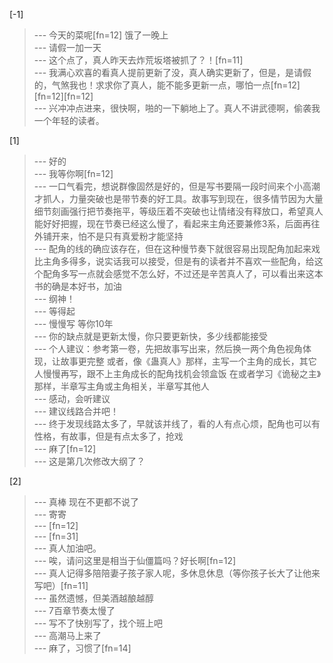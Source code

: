 
[-1] 
>--- 今天的菜呢[fn=12]  饿了一晚上<br>
>--- 请假一加一天<br>
>--- 这个点了，真人昨天去炸荒坂塔被抓了？！[fn=11]<br>
>--- 我满心欢喜的看真人提前更新了没，真人确实更新了，但是，是请假的，气煞我也！求求你了真人，能不能多更新一点，哪怕一点[fn=12][fn=12][fn=12]<br>
>--- 兴冲冲点进来，很快啊，啪的一下躺地上了。真人不讲武德啊，偷袭我一个年轻的读者。<br>

[1] 
>--- 好的<br>
>--- 我等你啊[fn=12]<br>
>--- 一口气看完，想说群像固然是好的，但是写书要隔一段时间来个小高潮才抓人，力量突破也是带节奏的好工具。故事写到现在，很多情节因为大量细节刻画强行把节奏拖平，等级压着不突破也让情绪没有释放口，希望真人能好好把握，现在节奏已经这么慢了，看起来主角还要兼修3系，后面再往外铺开来，怕不是只有真爱粉才能坚持<br>
>--- 配角的线的确应该存在，但在这种慢节奏下就很容易出现配角加起来戏比主角多得多，说实话我可以接受，但是有的读者并不喜欢一些配角，给这个配角多写一点就会感觉不怎么好，不过还是辛苦真人了，可以看出来这本书的确是本好书，加油<br>
>--- 纲神！<br>
>--- 等得起<br>
>--- 慢慢写 等你10年<br>
>--- 你的缺点就是更新太慢，你只要更新快，多少线都能接受<br>
>--- 个人建议：参考第一卷，先把故事写出来，然后换一两个角色视角体现，让故事更完整
或者，像《蛊真人》那样，主写一个主角的成长，其它人慢慢再写，跟不上主角成长的配角找机会领盒饭
在或者学习《诡秘之主》那样，半章写主角或主角相关，半章写其他人<br>
>--- 感动，会听建议<br>
>--- 建议线路合并吧！<br>
>--- 终于发现线路太多了，早就该并线了，看的人有点心烦，配角也可以有性格，有故事，但是有点太多了，抢戏<br>
>--- 麻了[fn=12]<br>
>--- 这是第几次修改大纲了？<br>

[2] 
>--- 真棒 现在不更都不说了<br>
>--- 寄寄<br>
>--- [fn=12]<br>
>--- [fn=31]<br>
>--- 真人加油吧。<br>
>--- 唉，请问这里是相当于仙僵篇吗？好长啊[fn=12]<br>
>--- 真人记得多陪陪妻子孩子家人呢，多休息休息（等你孩子长大了让他来写吧）[fn=11]<br>
>--- 虽然遗憾，但美酒越酿越醇<br>
>--- 7百章节奏太慢了<br>
>--- 写不了快别写了，找个班上吧<br>
>--- 高潮马上来了<br>
>--- 麻了，习惯了[fn=14]<br>
